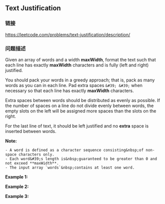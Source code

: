## Text Justification  
### 链接  
https://leetcode.com/problems/text-justification/description/  
### 问题描述
Given an array of words and a width&nbsp;**maxWidth**, format the text such that each line has exactly **maxWidth** characters and is fully (left and right) justified.

You should pack your words in a greedy approach; that is, pack as many words as you can in each line. Pad extra spaces `&#39; &#39;` when necessary so that each line has exactly **maxWidth** characters.

Extra spaces between words should be distributed as evenly as possible. If the number of spaces on a line do not divide evenly between words, the empty slots on the left will be assigned more spaces than the slots on the right.

For the last line of text, it should be left justified and no **extra** space is inserted between words.

**Note:**

	- A word is defined as a character sequence consisting&nbsp;of non-space characters only.
	- Each word&#39;s length is&nbsp;guaranteed to be greater than 0 and not exceed **maxWidth**.
	- The input array `words`&nbsp;contains at least one word.

**Example 1:**

**Example 2:**

**Example 3:**
